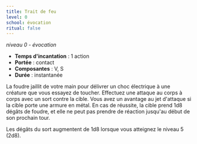 ```yaml
---
title: Trait de feu
level: 0
school: évocation
ritual: false
---
```

*niveau 0 - évocation*

- **Temps d'incantation** : 1 action
- **Portée** : contact
- **Composantes** : V, S
- **Durée** : instantanée

La foudre jaillit de votre main pour délivrer un choc électrique à une créature que vous essayez de toucher. Effectuez une attaque au corps à corps avec un sort contre la cible. Vous avez un avantage au jet d'attaque si la cible porte une armure en métal. En cas de réussite, la cible prend 1d8 dégâts de foudre, et elle ne peut pas prendre de réaction jusqu'au début de son prochain tour.

Les dégâts du sort augmentent de 1d8 lorsque vous atteignez le niveau 5 (2d8).